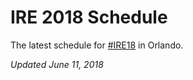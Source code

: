 # IRE 2018 Schedule
The latest schedule for [#IRE18](https://twitter.com/hashtag/IRE18?src=hash) in Orlando.

*Updated June 11, 2018*
